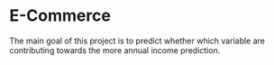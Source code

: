 # E-Commerce
The main goal of this project is to predict whether which variable are contributing towards the more annual income prediction.
